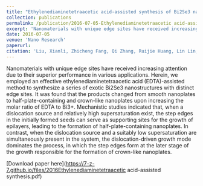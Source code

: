 ```yaml
---
title: "Ethylenediaminetetraacetic acid-assisted synthesis of Bi2Se3 nanostructures with unique edge sites"
collection: publications
permalink: /publication/2016-07-05-Ethylenediaminetetraacetic acid-assisted synthesis of Bi2Se3 nanostructures with unique edge sites
excerpt: 'Nanomaterials with unique edge sites have received increasing attention due to their superior performance in various applications. Herein, we employed an effective ethylenediaminetetraacetic acid (EDTA)-assisted method to synthesize a series of exotic Bi2Se3 nanostructures with distinct edge sites. It was found that the products changed from smooth nanoplates to half-plate-containing and crown-like nanoplates upon increasing the molar ratio of EDTA to Bi3+. Mechanistic studies indicated that, when a dislocation source and relatively high supersaturation exist, the step edges in the initially formed seeds can serve as supporting sites for the growth of epilayers, leading to the formation of half-plate-containing nanoplates. In contrast, when the dislocation source and a suitably low supersaturation are simultaneously present in the system, the dislocation-driven growth mode dominates the process, in which the step edges form at the later stage of the growth responsible for the formation of crown-like nanoplates.'
date: 2016-07-05
venue: 'Nano Research'
paperurl: 
citation: 'Liu, Xianli, Zhicheng Fang, Qi Zhang, Ruijie Huang, Lin Lin, Chunmiao Ye, Chao Ma, and Jie Zeng. "Ethylenediaminetetraacetic acid-assisted synthesis of Bi2Se3 nanostructures with unique edge sites." Nano Research 9, no. 9 (2016): 2707-2714'
---
```

Nanomaterials with unique edge sites have received increasing attention due to their superior performance in various applications. Herein, we employed an effective ethylenediaminetetraacetic acid (EDTA)-assisted method to synthesize a series of exotic Bi2Se3 nanostructures with distinct edge sites. It was found that the products changed from smooth nanoplates to half-plate-containing and crown-like nanoplates upon increasing the molar ratio of EDTA to Bi3+. Mechanistic studies indicated that, when a dislocation source and relatively high supersaturation exist, the step edges in the initially formed seeds can serve as supporting sites for the growth of epilayers, leading to the formation of half-plate-containing nanoplates. In contrast, when the dislocation source and a suitably low supersaturation are simultaneously present in the system, the dislocation-driven growth mode dominates the process, in which the step edges form at the later stage of the growth responsible for the formation of crown-like nanoplates.

[Download paper here](https://7-z-7.github.io/files/2016Ethylenediaminetetraacetic acid-assisted synthesis.pdf)